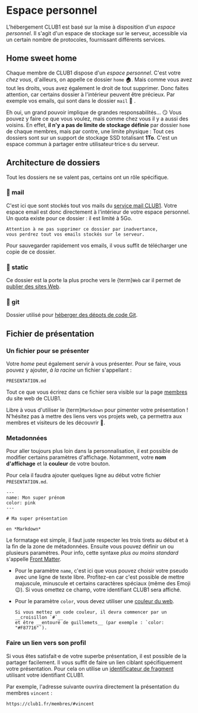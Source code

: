 Espace personnel
================

L'hébergement CLUB1 est basé sur la mise à disposition d'un *espace personnel*.
Il s'agit d'un espace de stockage sur le serveur, accessible via un certain
nombre de protocoles, fournissant différents services.


Home sweet home
---------------

Chaque membre de CLUB1 dispose d'un *espace personnel*.
C'est votre *chez vous*, d'ailleurs, on appelle ce dossier `home` 🏠.
Mais comme vous avez tout les droits, vous avez également le droit de tout supprimer.
Donc faites attention, car certains dossier à l'intérieur peuvent être précieux.
Par exemple vos emails, qui sont dans le dossier `mail` 🤯 .

Eh oui, un grand pouvoir implique de grandes responsabilités... 😏
Vous pouvez y faire ce que vous voulez, mais comme chez vous il y a aussi des voisins.
En effet, __il n'y a pas de limite de stockage définie__ par dossier `home` de chaque membres,
mais par contre, une limite physique :
Tout ces dossiers sont sur un support de stockage SSD totalisant __1To__.
C'est un espace commun à partager entre utilisateur&middot;trice&middot;s du serveur.


Architecture de dossiers
------------------------

Tout les dossiers ne se valent pas, certains ont un rôle spécifique.

### 📁 mail

C'est ici que sont stockés tout vos mails du [service mail CLUB1](/services/email.md).
Votre espace email est donc directement à l'intérieur de votre espace personnel.
Un quota existe pour ce dossier : il est limité à 5Go.

```{danger}
Attention à ne pas supprimer ce dossier par inadvertance,
vous perdrez tout vos emails stockés sur le serveur.
```

Pour sauvegarder rapidement vos emails,
il vous suffit de télécharger une copie de ce dossier.

### 📁 static

Ce dossier est la porte la plus proche vers le {term}`Web`
car il permet de [publier des sites Web](/services/web.md#dossier-static).

### 📁 git

Dossier utilisé pour [héberger des dépots de code Git](/services/git.md).



Fichier de présentation
-----------------------


### Un fichier pour se présenter

Votre *home* peut également servir à vous présenter.
Pour se faire, vous pouvez y ajouter, *à la racine* un fichier s'appellant :

    PRESENTATION.md

Tout ce que vous écrirez dans ce fichier sera visible sur la page
[membres](https://club1.fr/membres) du site web de CLUB1.

Libre à vous d'utiliser le {term}`Markdown` pour pimenter votre présentation !
N'hésitez pas à mettre des liens vers vos projets web,
ça permettra aux membres et visiteurs de les découvrir 🔎️.



### Metadonnées

Pour aller toujours plus loin dans la personnalisation,
il est possible de modifier certains paramètres d'affichage.
Notamment, votre __nom d'affichage__ et la __couleur__ de votre bouton.

Pour cela il faudra ajouter quelques ligne au début votre fichier `PRESENTATION.md`.

    ---
    name: Mon super prénom
    color: pink
    ---
    
    # Ma super présentation
    
    en *Markdown*

Le formatage est simple,
il faut juste respecter les trois tirets au début et à la fin de la zone de métadonnées.
Ensuite vous pouvez définir un ou plusieurs paramètres.
Pour info, cette syntaxe *plus ou moins standard* s'appelle [Front Matter](https://jekyllrb.com/docs/front-matter/).


- Pour le paramètre `name`, c'est ici que vous pouvez choisir votre pseudo avec une ligne de texte libre.
  Profitez-en car c'est possible de mettre majuscule, minuscule et certains caractères spéciaux (même des Emoji 😉).
  Si vous omettez ce champ, votre identifiant CLUB1 sera affiché.
- Pour le paramètre `color`,
  vous devez utiliser une [couleur du web](https://fr.wikipedia.org/wiki/Couleur_du_Web#Noms_de_couleurs_SVG_1.0).

  ```{important}
  Si vous mettez un code couleur, il devra commencer par un __croisillon `#`__
  et être __entouré de guillemets__ (par exemple : `color: "#F87716"`).
  ```



### Faire un lien vers son profil

Si vous êtes satisfait&middot;e de votre superbe présentation,
il est possible de la partager facilement.
Il vous suffit de faire un lien ciblant spécifiquement votre présentation.
Pour cela on utilise un [identificateur de fragment](https://fr.wikipedia.org/wiki/Identificateur_de_fragment)
utilisant votre identifiant CLUB1.

Par exemple, l'adresse suivante ouvrira directement la présentation du membres `vincent` :

    https://club1.fr/membres/#vincent


